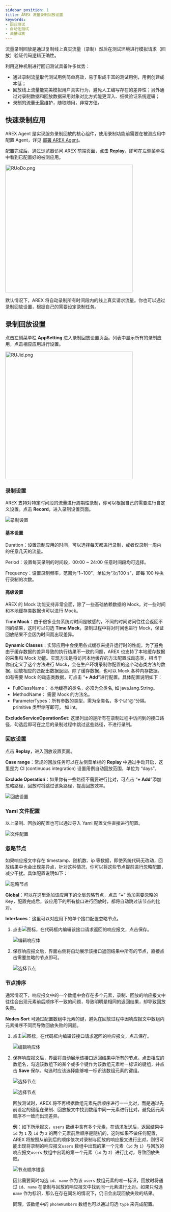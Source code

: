 ```yaml
---
sidebar_position: 1
title: AREX 流量录制回放设置
keywords: 
- 回归测试
- 自动化测试
- 流量回放
---
```


流量录制回放是通过复制线上真实流量（录制）然后在测试环境进行模拟请求（回放）验证代码逻辑正确性。

利用这种机制进行回归测试具备许多优势：

- 通过录制流量取代测试用例简单高效，易于形成丰富的测试用例，用例创建成本低；
- 回放线上流量能完美模拟用户真实行为，避免人工编写存在的差异性；另外通过对录制数据和回放数据采用对象对比方式能更深入、细微验证系统逻辑；
- 录制的流量无需维护，随取随用，非常方便。

## 快速录制应用

AREX Agent 是实现服务录制回放的核心组件，使用录制功能前需要在被测应用中配置 Agent，详见 [部署 AREX Agent](../chapter1/Quick%20Installation#部署-arex-agent)。

配置完成后，通过浏览器访问 AREX 前端页面，点击 **Replay**，即可在左侧菜单栏中看到已配置好的被测应用。

<img src="https://i.328888.xyz/2023/02/10/RUoDo.png" alt="RUoDo.png" width="400" height="" />

默认情况下，AREX 将自动录制所有时间段内的线上真实请求流量。你也可以通过录制回放设置，根据自己的需要设定录制任务。

## 录制回放设置

点击左侧菜单栏 **AppSetting** 进入录制回放设置页面。列表中显示所有的录制应用，点击相应应用进行设置。

<img src="https://i.328888.xyz/2023/02/10/RUJid.png" alt="RUJid.png" width="400" height="" />

### 录制设置

AREX 支持对特定时间段的流量进行周期性录制，你可以根据自己的需要进行自定义设置。点击 **Record**，进入录制设置页面。

![录制设置](../resource/c3.record.setting.png)

#### 基本设置

Duration：设置录制应用的时间，可以选择每天都进行录制，或者仅录制一周内的任意几天的流量。

Period：设置每天录制的时间段，00:00 ~ 24:00 任意时间段均可选择。

Frequency：设置录制频率，范围为“1~100”，单位为“次/100 s”，即每 100 秒执行录制的次数。

#### 高级设置

AREX 的 Mock 功能支持非常全面，除了一些基础依赖数据的 Mock，对一些时间和本地缓存类数据也可以进行 Mock。

**Time Mock**：由于很多业务系统对时间是敏感的，不同的时间访问往往会返回不同的结果，这时可以勾选 **Time Mock**，录制过程中将对时间也进行 Mock，保证回放结果不会因为时间而出现差异。

**Dynamic Classes**：实际应用中会使用各式缓存来提升运行时的性能，为了避免由于缓存数据的差异导致的执行结果不一致的问题，AREX 也支持了本地缓存数据的采集和 Mock 功能。实现方法是将访问本地缓存的方法配置成动态类，相当于你自定义了这个方法进行 Mock，会在生产环境录制你配置的这个动态类方法的数据，回放相应的匹配出数据返回。除了缓存数据，也可以 Mock 各种内存数据。如有需要 Mock 的动态类数据，可点击 “**+ Add**”进行配置。具体配置说明如下：

- FullClassName： 本地缓存的类名，必须为全类名, 如 java.lang.String。
- MethodName： 需要 Mock 的方法名。
- ParameterTypes：所有参数的类型，需为全类名，多个以“@”分隔。primitive 类型缩写即可， 如 int。 

**ExcludeServiceOperationSet**: 这里列出的是所有在录制过程中访问到的接口路径，勾选后即可在之后的录制过程中跳过这些路径，不进行录制。

### 回放设置

点击 **Replay**，进入回放设置页面。

**Case range**：常规的回放任务可以在左侧菜单栏的 **Replay** 中通过手动开启，这里是为 CI (continuous integration) 设置用例自动回放范围，单位为 “days”。

**Exclude Operation**：如果你有一些路径不需要进行比对，可点击 “**+ Add**”添加忽略路径，回放时将跳过该条路径，提高回放效率。

![回放设置](../resource/c3.replay.set.png)

### Yaml 文件配置

以上录制、回放的配置也可以通过导入 Yaml 配置文件直接进行配置。

![文件配置](../resource/c3.importyaml.png)

### 忽略节点

如果响应报文中存在 timestamp、随机数、ip 等数据，即使系统代码无改动，回放结果中也会出现差异点，针对这种情况，你可以将这些节点提前进行忽略配置，减少干扰。具体配置说明如下：

![忽略节点](../resource/c3.nodeignore.png)

**Global**：可以在这里添加该应用下的全局忽略节点，点击 “**+**” 添加需要忽略的 Key，配置完成后，该应用下的所有接口进行回放时，都将自动跳过该节点的比对。

**Interfaces**：这里可以对应用下的单个接口配置忽略节点。

1. 点击![](../resource/c3.edit.png)图标，在代码框内编辑该接口请求返回的响应报文，点击保存。

    ![编辑响应体](../resource/c3.nodeignore2.png)

2. 保存响应报文后，界面右侧将自动展示该接口返回结果中所有的节点，直接点击需要忽略的节点即可。

    ![选择节点](../resource/c3.nodeignore3.png)

### 节点排序

通常情况下，响应报文中的一个数组中会存在多个元素，录制、回放的响应报文中往往会出现元素前后顺序不一致的问题，导致明明是相同的返回结果，却导致回放失败。

**Nodes Sort** 可通过配置数组中元素的键，避免在回放过程中因响应报文中数组内元素排序不同而导致回放失败的问题。

1. 点击![](../resource/c3.edit.png)图标，在代码框内编辑该接口请求返回的响应报文，点击保存。

    ![编辑响应体](../resource/c3.nodesort2.png)

2. 保存响应报文后，界面将自动展示该接口返回结果中所有的节点。点击相应的数组名，勾选该数组下的某个或多个键作为该数组元素唯一标识的键组，并点击 **Save** 保存。勾选时应该选择能够唯一标识该数组元素的键组。

    ![选择节点](../resource/c3.nodesort3.png)

    ![选择节点](../resource/c3.nodesort4.png)

    回放测试时，AREX 将不再根据数组元素先后顺序进行一一比对，而是通过先前设定的键组在录制、回放报文中找到数组中同一元素进行比对，避免因元素顺序不一致而出现差异。

    **例**：如下所示报文，`users` 数组中含有多个元素，在请求发送后，返回结果中 `id` 为 `1` 及 `id` 为 `2` 的两个元素前后顺序是随机的，这时如果不做任何配置，AREX 将按照从前到后的顺序依次对录制与回放的响应报文进行比对，则很可能出现将录制的响应报文`users` 数组中出现的第一个元素（`id` 为 `1`）与回放的响应报文`users` 数组中出现的第一个元素（`id` 为 `2`）进行比对，导致回放失败。

    ![节点顺序错误](../resource/c3.nodesort1.png)
    
    因此需要同时勾选 `id`、`name` 作为该 `users` 数组元素的唯一标识，回放时将通过 `id`、`name` 在录制与回放的响应报文中找到同一元素进行比对。如果只勾选 `name` 作为标识，那么在存在同名的情况下，仍旧会出现回放失败的结果。
    
    同理，该数组中的 `phoneNumbers` 数组也可以通过勾选 `type` 来完成配置。
